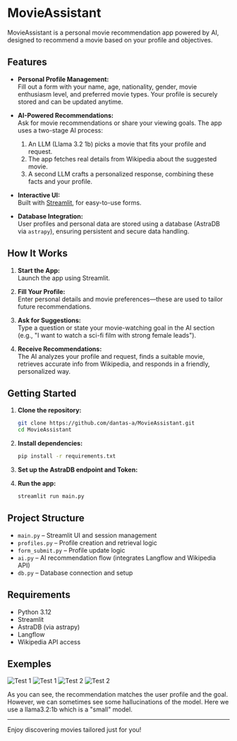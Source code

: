# MovieAssistant

MovieAssistant is a personal movie recommendation app powered by AI, designed to recommend a movie based on your profile and objectives.

## Features

- **Personal Profile Management:**  
  Fill out a form with your name, age, nationality, gender, movie enthusiasm level, and preferred movie types. Your profile is securely stored and can be updated anytime.

- **AI-Powered Recommendations:**  
  Ask for movie recommendations or share your viewing goals. The app uses a two-stage AI process:
  1. An LLM (Llama 3.2 1b) picks a movie that fits your profile and request.
  2. The app fetches real details from Wikipedia about the suggested movie.
  3. A second LLM crafts a personalized response, combining these facts and your profile.

- **Interactive UI:**  
  Built with [Streamlit](https://streamlit.io/), for easy-to-use forms.

- **Database Integration:**  
  User profiles and personal data are stored using a database (AstraDB via `astrapy`), ensuring persistent and secure data handling.

## How It Works

1. **Start the App:**  
   Launch the app using Streamlit.

2. **Fill Your Profile:**  
   Enter personal details and movie preferences—these are used to tailor future recommendations.

3. **Ask for Suggestions:**  
   Type a question or state your movie-watching goal in the AI section (e.g., "I want to watch a sci-fi film with strong female leads").

4. **Receive Recommendations:**  
   The AI analyzes your profile and request, finds a suitable movie, retrieves accurate info from Wikipedia, and responds in a friendly, personalized way.

## Getting Started

1. **Clone the repository:**
   ```bash
   git clone https://github.com/dantas-a/MovieAssistant.git
   cd MovieAssistant
   ```
2. **Install dependencies:**
   ```bash
   pip install -r requirements.txt
   ```
3. **Set up the AstraDB endpoint and Token:**

4. **Run the app:**
   ```bash
   streamlit run main.py
    ```

## Project Structure

- `main.py` – Streamlit UI and session management
- `profiles.py` – Profile creation and retrieval logic
- `form_submit.py` – Profile update logic
- `ai.py` – AI recommendation flow (integrates Langflow and Wikipedia API)
- `db.py` – Database connection and setup

## Requirements

- Python 3.12
- Streamlit
- AstraDB (via astrapy)
- Langflow
- Wikipedia API access

## Exemples

![Test 1](png/Personal_Data_Form_1.png)
![Test 1](png/AI_Recommendation_1.png)
![Test 2](png/Personal_Data_Form_2.png)
![Test 2](png/AI_Recommendation_2.png)

As you can see, the recommendation matches the user profile and the goal. However, we can sometimes see some hallucinations of the model. Here we use a llama3.2:1b which is a "small" model.

---

Enjoy discovering movies tailored just for you!
